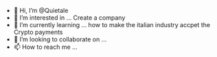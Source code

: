 - 👋 Hi, I’m @Quietale
- 👀 I’m interested in ... Create a company
- 🌱 I’m currently learning ... how to make the italian industry accpet the Crypto payments
- 💞️ I’m looking to collaborate on ...
- 📫 How to reach me ... 

<!---
Quietale/Quietale is a ✨ special ✨ repository because its `README.md` (this file) appears on your GitHub profile.
You can click the Preview link to take a look at your changes.
--->
